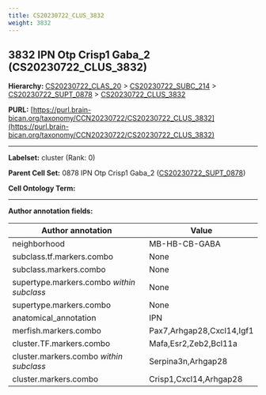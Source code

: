 ```yaml
---
title: CS20230722_CLUS_3832
weight: 3832
---
```

## 3832 IPN Otp Crisp1 Gaba_2 (CS20230722_CLUS_3832)
<b>Hierarchy: </b>
[CS20230722_CLAS_20](../CS20230722_CLAS_20) >
[CS20230722_SUBC_214](../CS20230722_SUBC_214) >
[CS20230722_SUPT_0878](../CS20230722_SUPT_0878) >
[CS20230722_CLUS_3832](../CS20230722_CLUS_3832)

**PURL:** [https://purl.brain-bican.org/taxonomy/CCN20230722/CS20230722_CLUS_3832](https://purl.brain-bican.org/taxonomy/CCN20230722/CS20230722_CLUS_3832)

---


**Labelset:** cluster (Rank: 0)

**Parent Cell Set:** 0878 IPN Otp Crisp1 Gaba_2 ([CS20230722_SUPT_0878](../CS20230722_SUPT_0878))



**Cell Ontology Term:** 

[MARKER GENES.]: #


---

[TRANSFERRED ANNOTATIONS.]: #


[AUTHOR ANNOTATION FIELDS.]: #


**Author annotation fields:**

| Author annotation | Value |
|-------------------|-------|
|neighborhood|MB-HB-CB-GABA|
|subclass.tf.markers.combo|None|
|subclass.markers.combo|None|
|supertype.markers.combo _within subclass_|None|
|supertype.markers.combo|None|
|anatomical_annotation|IPN|
|merfish.markers.combo|Pax7,Arhgap28,Cxcl14,Igf1|
|cluster.TF.markers.combo|Mafa,Esr2,Zeb2,Bcl11a|
|cluster.markers.combo _within subclass_|Serpina3n,Arhgap28|
|cluster.markers.combo|Crisp1,Cxcl14,Arhgap28|
